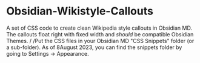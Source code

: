 # Obsidian-Wikistyle-Callouts
A set of CSS code to create clean Wikipedia style callouts in Obsidian MD. The callouts float right with fixed width and *should* be compatible Obsidian Themes.
/
/Put the CSS files in your Obsidian MD "CSS Snippets" folder (or a sub-folder). As of 8August 2023, you can find the snippets folder by going to Settings -> Appearance.
